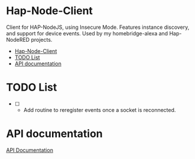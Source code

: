 # Hap-Node-Client

Client for HAP-NodeJS, using Insecure Mode.  Features instance discovery, and support for device events.  Used by my homebridge-alexa and Hap-NodeRED projects.

<!--ts-->
   * [Hap-Node-Client](#hap-node-client)
   * [TODO List](#todo-list)
   * [API documentation](#api-documentation)

<!-- Added by: sgracey, at:  -->

<!--te-->

# TODO List

* [ ] - Add routine to reregister events once a socket is reconnected.

# API documentation

[API Documentation](docs/API.md)
